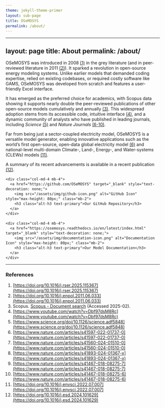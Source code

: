 ```yaml
---
theme: jekyll-theme-primer
layout: sub-page
title: OSeMOSYS
permalink: /about/
---
```

---
layout: page
title: About
permalink: /about/
---

OSeMOSYS was introduced in 2008 [(1)](#1) in the grey literature (and in peer-reviewed literature in 2011 [(2)](#2)). It sparked a revolution in open-source energy modeling systems. Unlike earlier models that demanded coding expertise, relied on existing codebases, or required costly software like GAMS, OSeMOSYS was developed from scratch and features a user-friendly Excel interface.

It has emerged as the preferred choice for academics, with Scopus data showing it supports nearly double the peer-reviewed publications of other open-source models cumulatively and annually [(3)](#3). This widespread adoption stems from its accessible code, intuitive interface [(4)](#4), and a dynamic community of analysts who have published in leading journals, including *Science* [(5)](#5) and *Nature Journals* [(6-10)](#6).

Far from being just a sector-coupled electricity model, OSeMOSYS is a versatile model generator, enabling innovative applications such as the world’s first open-source, open-data global electricity model [(6)](#6) and national-level multi-domain Climate-, Land-, Energy-, and Water-systems (CLEWs) models [(11)](#11).

A summary of its recent advancements is available in a recent publication [(12)](#12).

<!-- Icon Links -->
<div class="container text-center my-5">
  <div class="row justify-content-center">

    <div class="col-md-4 mb-4">
      <a href="https://github.com/OSeMOSYS" target="_blank" style="text-decoration: none;">
        <img src="/assets/img/github-icon.png" alt="GitHub Icon" style="max-height: 80px;" class="mb-2">
        <h3 class="alt-h3 text-primary">Our GitHub Repository</h3>
      </a>
    </div>

    <div class="col-md-4 mb-4">
      <a href="https://osemosys.readthedocs.io/en/latest/index.html" target="_blank" style="text-decoration: none;">
        <img src="/assets/img/documentation-icon.png" alt="Documentation Icon" style="max-height: 80px;" class="mb-2">
        <h3 class="alt-h3 text-primary">Our Model Documentation</h3>
      </a>
    </div>

  </div>
</div>

---

### References

1. [https://doi.org/10.1016/j.rser.2025.115367](https://doi.org/10.1016/j.rser.2025.115367)  
2. [https://doi.org/10.1016/j.enpol.2011.06.033](https://doi.org/10.1016/j.enpol.2011.06.033)  
3. Scopus. [Scopus - Document search](https://www.scopus.com) (Accessed 2025-02).  
4. [https://www.youtube.com/watch?v=Dbf97dsM8Rc](https://www.youtube.com/watch?v=Dbf97dsM8Rc)  
5. [https://www.science.org/doi/10.1126/science.adf5848](https://www.science.org/doi/10.1126/science.adf5848)  
6. [https://www.nature.com/articles/s41597-022-01737-0](https://www.nature.com/articles/s41597-022-01737-0)  
7. [https://www.nature.com/articles/s41560-024-01510-0](https://www.nature.com/articles/s41560-024-01510-0)  
8. [https://www.nature.com/articles/s41893-024-01367-x](https://www.nature.com/articles/s41893-024-01367-x)  
9. [https://www.nature.com/articles/s41467-018-08275-7](https://www.nature.com/articles/s41467-018-08275-7)  
10. [https://www.nature.com/articles/s41467-018-08275-6](https://www.nature.com/articles/s41467-018-08275-6)  
11. [https://doi.org/10.1016/j.envsci.2022.07.007](https://doi.org/10.1016/j.envsci.2022.07.007)  
12. [https://doi.org/10.1016/j.esd.2024.101629](https://doi.org/10.1016/j.esd.2024.101629)  
